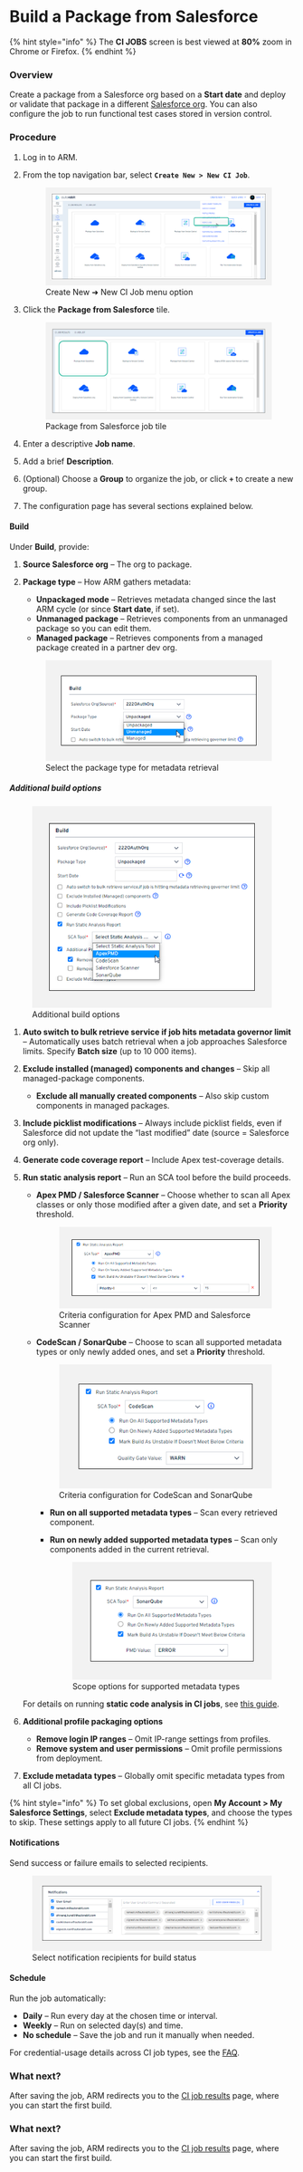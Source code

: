 # Build a Package from Salesforce

{% hint style="info" %}
The **CI JOBS** screen is best viewed at **80%** zoom in Chrome or Firefox.
{% endhint %}

### Overview <a href="#overview" id="overview"></a>

Create a package from a Salesforce org based on a **Start date** and deploy or validate that package in a different [Salesforce org](../../../arm-administration/registration/salesforce-org/). You can also configure the job to run functional test cases stored in version control.

### Procedure <a href="#procedure" id="procedure"></a>

1. Log in to ARM.  
2. From the top navigation bar, select **`Create New > New CI Job`**.

   <figure><img src="../../../../../.gitbook/assets/image (1208).png" alt="Create New > New CI Job menu option"><figcaption>Create New ➜ New CI Job menu option</figcaption></figure>

3. Click the **Package from Salesforce** tile.

   <figure><img src="../../../../../.gitbook/assets/image (1209).png" alt="Package from Salesforce job tile"><figcaption>Package from Salesforce job tile</figcaption></figure>

4. Enter a descriptive **Job name**.  
5. Add a brief **Description**.  
6. (Optional) Choose a **Group** to organize the job, or click **`+`** to create a new group.  
7. The configuration page has several sections explained below.

#### Build <a href="#build" id="build"></a>

Under **Build**, provide:

1. **Source Salesforce org** – The org to package.  
2. **Package type** – How ARM gathers metadata:

   * **Unpackaged mode** – Retrieves metadata changed since the last ARM cycle (or since **Start date**, if set).  
   * **Unmanaged package** – Retrieves components from an unmanaged package so you can edit them.  
   * **Managed package** – Retrieves components from a managed package created in a partner dev org.

   <figure><img src="../../../../../.gitbook/assets/image (1210).png" alt="Package type selection list"><figcaption>Select the package type for metadata retrieval</figcaption></figure>

##### Additional build options

   <figure><img src="../../../../../.gitbook/assets/image (1211).png" alt="Additional build options panel"><figcaption>Additional build options</figcaption></figure>

1. **Auto switch to bulk retrieve service if job hits metadata governor limit** – Automatically uses batch retrieval when a job approaches Salesforce limits. Specify **Batch size** (up to 10 000 items).  
2. **Exclude installed (managed) components and changes** – Skip all managed-package components.  
   * **Exclude all manually created components** – Also skip custom components in managed packages.  
3. **Include picklist modifications** – Always include picklist fields, even if Salesforce did not update the “last modified” date (source = Salesforce org only).  
4. **Generate code coverage report** – Include Apex test-coverage details.  
5. **Run static analysis report** – Run an SCA tool before the build proceeds.

   * **Apex PMD / Salesforce Scanner** – Choose whether to scan all Apex classes or only those modified after a given date, and set a **Priority** threshold.

     <figure><img src="../../../../../.gitbook/assets/image (1212).png" alt="Criteria configuration for Apex PMD and Salesforce Scanner"><figcaption>Criteria configuration for Apex PMD and Salesforce Scanner</figcaption></figure>

   * **CodeScan / SonarQube** – Choose to scan all supported metadata types or only newly added ones, and set a **Priority** threshold.

     <figure><img src="../../../../../.gitbook/assets/image (1213).png" alt="Criteria configuration for CodeScan and SonarQube"><figcaption>Criteria configuration for CodeScan and SonarQube</figcaption></figure>

     * **Run on all supported metadata types** – Scan every retrieved component.  
     * **Run on newly added supported metadata types** – Scan only components added in the current retrieval.

       <figure><img src="../../../../../.gitbook/assets/image (1214).png" alt="Scope options for supported metadata types"><figcaption>Scope options for supported metadata types</figcaption></figure>

   For details on running **static code analysis in CI jobs**, see [this guide](../../../arm-administration/registration/static-code-analysis-in-ci-cd.md).

6. **Additional profile packaging options**  
   * **Remove login IP ranges** – Omit IP-range settings from profiles.  
   * **Remove system and user permissions** – Omit profile permissions from deployment.  
7. **Exclude metadata types** – Globally omit specific metadata types from all CI jobs.

{% hint style="info" %}
To set global exclusions, open **My Account > My Salesforce Settings**, select **Exclude metadata types**, and choose the types to skip. These settings apply to all future CI jobs.
{% endhint %}

#### Notifications <a href="#notifications" id="notifications"></a>

Send success or failure emails to selected recipients.

<figure><img src="../../../../../.gitbook/assets/image (1215).png" alt="Notification recipient list"><figcaption>Select notification recipients for build status</figcaption></figure>

#### Schedule <a href="#schedule" id="schedule"></a>

Run the job automatically:

* **Daily** – Run every day at the chosen time or interval.  
* **Weekly** – Run on selected day(s) and time.  
* **No schedule** – Save the job and run it manually when needed.

For credential-usage details across CI job types, see the [FAQ](../../../../../fundamentals/faq/arm-faqs/ci-jobs.md).

### What next? <a href="#what-next" id="what-next"></a>

After saving the job, ARM redirects you to the [CI job results](../ci-job-history.md) page, where you can start the first build.


### What next? <a href="#what-next" id="what-next"></a>

After saving the job, ARM redirects you to the [CI job results](../ci-job-history.md) page, where you can start the first build.

